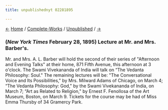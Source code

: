 ```yaml
---
title: unpublishednyt 02281895

---
```

<div>

[←](nyt_02241895.htm) [Home](../../index.htm) /
[Complete-Works](../complete_works.htm) /
[Unpublished](unpublished_contents.htm) / [→](nyt_03011895.htm)

  

### (*New York Times* February 28, 1895)  Lecture at Mr. and Mrs. Barber's.

Mr. and Mrs. A. L. Barber will hold the second of their series of
"Afternoon and Evening Talks" at their home, 871 Fifth Avenue, this
afternoon at 3 o'clock. The Swami Vivekananda of India will talk on “The
Vedanta Philosophy: Soul." The remaining lectures will be: "The
Conversational Voice and Its Possibilities," by Mrs. Milward Adams of
Chicago, on March 4; “The Vedanta Philosophy: God," by the Swami
Vivekananda of India, on March 7; “Art as Related to Religion," by
Ernest F. Fenollosa of the Art Museum, Boston, on March 9. Tickets for
the course may be had of Miss Emma Thursby of 34 Gramercy Park.

</div>
